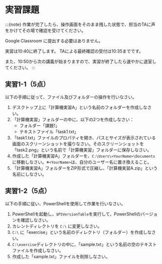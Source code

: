 # 実習課題

:::{note}
作業が完了したら、操作画面をそのまま残した状態で、担当のTAに声をかけてその場で確認を受けてください。

Google Classroom に提出する必要はありません。

実習は10:40に終了します。
TAによる最終確認の受付は10:35までです。

また、10:50から次の講義が始まりますので、実習が終了したら速やかに退室してください。
:::

## 実習1-1（5点）

以下の手順に従って、ファイル及びフォルダーの操作を行いなさい。

1. デスクトップ上に「計算機実習A」という名前のフォルダーを作成しなさい。
2. 「計算機実習」フォルダーの中に、以下の2つを作成しなさい：
   - フォルダー「課題1」
   - テキストファイル「task1.txt」
3. 「task1.txt」ファイルのプロパティを開き、パスとサイズが表示されている画面のスクリーンショットを撮りなさい。そのスクリーンショットを「task2.png」という名前で「計算機実習」フォルダーに保存しなさい。
4. 作成した「計算機実習A」フォルダーを、`C:\Users\<YourName>\Documents` に移動しなさい。※`<YourName>`は、自分のユーザー名に置き換えること。
5. 「計算機実習A」フォルダーをZIP形式で圧縮し、「計算機実習A.zip」という名前にしなさい。

## 実習1-2（5点）

以下の手順に従い、PowerShellを使用して作業を行いなさい。

1. PowerShellを起動し，`$PSVersionTable`を実行して，PowerShellのバージョンを確認しなさい。
2. カレントディレクトリを `C:\` に変更しなさい。
3. `C:\` に「exercise」という名前のディレクトリ（フォルダー）を作成しなさい。
4. `C:\exercise`ディレクトリの中に、「sample.txt」という名前の空のテキストファイルを作成しなさい。
5. 作成した「sample.txt」ファイルを削除しなさい。